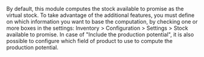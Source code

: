 By default, this module computes the stock available to promise as the
virtual stock. To take advantage of the additional features, you must
define on which information you want to base the computation, by
checking one or more boxes in the settings: Inventory \> Configuration
\> Settings \> Stock available to promise. In case of "Include the
production potential", it is also possible to configure which field of
product to use to compute the production potential.

